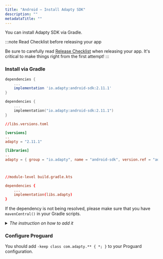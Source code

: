 ```yaml
---
title: "Android – Install Adapty SDK"
description: ""
metadataTitle: ""
---
```


You can install Adapty SDK via Gradle.

:::note
Read Checklist before releasing your app

Be sure to carefully read [Release Checklist](release-checklist) when releasing your app. It's critical to make things right from the first attempt!
:::

### Install via Gradle

```groovy module-level build.gradle
dependencies {
    ...
    implementation 'io.adapty:android-sdk:2.11.1'
}
```
```kotlin module-level build.gradle.kts
dependencies {
    ...
    implementation("io.adapty:android-sdk:2.11.1")
}
```
```toml version catalog
//libs.versions.toml

[versions]
..
adapty = "2.11.1"

[libraries]
..
adapty = { group = "io.adapty", name = "android-sdk", version.ref = "adapty" }



//module-level build.gradle.kts

dependencies {
    ...
    implementation(libs.adapty)
}
```

If the dependency is not being resolved, please make sure that you have `mavenCentral()` in your Gradle scripts. 

<details>
   <summary><i>The instruction on how to add it</i></summary>

   If your project doesn't have `dependencyResolutionManagement` in your `settings.gradle`, add the following to your top-level `build.gradle` at the end of repositories:

```groovy top-level build.gradle
allprojects {
    repositories {
        ...
        mavenCentral()
    }
}
```

Otherwise, add the following to your `settings.gradle` in `repositories` of `dependencyResolutionManagement` section: 

```groovy settings.gradle
dependencyResolutionManagement {
    ...
    repositories {
        ...
        mavenCentral()
    }
}
```
</details>

### Configure Proguard

You should add `-keep class com.adapty.** { *; }` to your Proguard configuration.